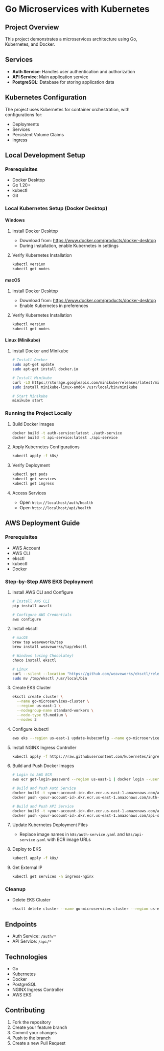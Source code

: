 # Go Microservices with Kubernetes

## Project Overview
This project demonstrates a microservices architecture using Go, Kubernetes, and Docker.

## Services
- **Auth Service**: Handles user authentication and authorization
- **API Service**: Main application service
- **PostgreSQL**: Database for storing application data

## Kubernetes Configuration
The project uses Kubernetes for container orchestration, with configurations for:
- Deployments
- Services
- Persistent Volume Claims
- Ingress

## Local Development Setup

### Prerequisites
- Docker Desktop
- Go 1.20+
- kubectl
- Git

### Local Kubernetes Setup (Docker Desktop)

#### Windows
1. Install Docker Desktop
   - Download from: https://www.docker.com/products/docker-desktop
   - During installation, enable Kubernetes in settings
   
2. Verify Kubernetes Installation
   ```powershell
   kubectl version
   kubectl get nodes
   ```

#### macOS
1. Install Docker Desktop
   - Download from: https://www.docker.com/products/docker-desktop
   - Enable Kubernetes in preferences

2. Verify Kubernetes Installation
   ```bash
   kubectl version
   kubectl get nodes
   ```

#### Linux (Minikube)
1. Install Docker and Minikube
   ```bash
   # Install Docker
   sudo apt-get update
   sudo apt-get install docker.io

   # Install Minikube
   curl -LO https://storage.googleapis.com/minikube/releases/latest/minikube-linux-amd64
   sudo install minikube-linux-amd64 /usr/local/bin/minikube

   # Start Minikube
   minikube start
   ```

### Running the Project Locally

1. Build Docker Images
   ```bash
   docker build -t auth-service:latest ./auth-service
   docker build -t api-service:latest ./api-service
   ```

2. Apply Kubernetes Configurations
   ```bash
   kubectl apply -f k8s/
   ```

3. Verify Deployment
   ```bash
   kubectl get pods
   kubectl get services
   kubectl get ingress
   ```

4. Access Services
   - Open `http://localhost/auth/health`
   - Open `http://localhost/api/health`

## AWS Deployment Guide

### Prerequisites
- AWS Account
- AWS CLI
- eksctl
- kubectl
- Docker

### Step-by-Step AWS EKS Deployment

1. Install AWS CLI and Configure
   ```bash
   # Install AWS CLI
   pip install awscli

   # Configure AWS Credentials
   aws configure
   ```

2. Install eksctl
   ```bash
   # macOS
   brew tap weaveworks/tap
   brew install weaveworks/tap/eksctl

   # Windows (using Chocolatey)
   choco install eksctl

   # Linux
   curl --silent --location "https://github.com/weaveworks/eksctl/releases/latest/download/eksctl_$(uname -s)_amd64.tar.gz" | tar xz -C /tmp
   sudo mv /tmp/eksctl /usr/local/bin
   ```

3. Create EKS Cluster
   ```bash
   eksctl create cluster \
     --name go-microservices-cluster \
     --region us-east-1 \
     --nodegroup-name standard-workers \
     --node-type t3.medium \
     --nodes 3
   ```

4. Configure kubectl
   ```bash
   aws eks --region us-east-1 update-kubeconfig --name go-microservices-cluster
   ```

5. Install NGINX Ingress Controller
   ```bash
   kubectl apply -f https://raw.githubusercontent.com/kubernetes/ingress-nginx/controller-v1.1.1/deploy/static/provider/aws/deploy.yaml
   ```

6. Build and Push Docker Images
   ```bash
   # Login to AWS ECR
   aws ecr get-login-password --region us-east-1 | docker login --username AWS --password-stdin <your-account-id>.dkr.ecr.us-east-1.amazonaws.com

   # Build and Push Auth Service
   docker build -t <your-account-id>.dkr.ecr.us-east-1.amazonaws.com/auth-service:latest ./auth-service
   docker push <your-account-id>.dkr.ecr.us-east-1.amazonaws.com/auth-service:latest

   # Build and Push API Service
   docker build -t <your-account-id>.dkr.ecr.us-east-1.amazonaws.com/api-service:latest ./api-service
   docker push <your-account-id>.dkr.ecr.us-east-1.amazonaws.com/api-service:latest
   ```

7. Update Kubernetes Deployment Files
   - Replace image names in `k8s/auth-service.yaml` and `k8s/api-service.yaml` with ECR image URLs

8. Deploy to EKS
   ```bash
   kubectl apply -f k8s/
   ```

9. Get External IP
   ```bash
   kubectl get services -n ingress-nginx
   ```

### Cleanup
- Delete EKS Cluster
  ```bash
  eksctl delete cluster --name go-microservices-cluster --region us-east-1
  ```

## Endpoints
- Auth Service: `/auth/*`
- API Service: `/api/*`

## Technologies
- Go
- Kubernetes
- Docker
- PostgreSQL
- NGINX Ingress Controller
- AWS EKS

## Contributing
1. Fork the repository
2. Create your feature branch
3. Commit your changes
4. Push to the branch
5. Create a new Pull Request
